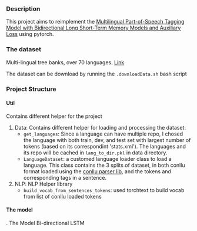 ### Description
This project aims to reimplement the [Multilingual Part-of-Speech Tagging Model with
Bidirectional Long Short-Term Memory Models and Auxiliary Loss](https://arxiv.org/pdf/1604.05529.pdf) using pytorch.

### The dataset
Multi-lingual tree banks, over 70 languages.
[Link](https://universaldependencies.org/#download)

The dataset can be download by running the ```.downloadData.sh``` bash script

### Project Structure
#### Util
Contains different helper for the project
1. Data: Contains different helper for loading and processing the dataset:
    * ```get_languages```: Since a language can have multiple repo, I chosed the language with both train, dev, and test set with largest number of tokens (based on its correspondint 'stats.xml'). The languages and its repo will be cached in ```lang_to_dir.pkl``` in data directory.
    * ```LanguageDataset```: a customed language loader class to load a language. This class contains the 3 splits of dataset, in both conllu format loaded using the [conllu parser lib](https://github.com/EmilStenstrom/conllu), and the tokens and corresponding tags in a sentence.
1. NLP: NLP Helper library
    * ```build_vocab_from_sentences_tokens```: used torchtext to build vocab from list of conllu loaded tokens 

#### The model
. The Model Bi-directional LSTM

